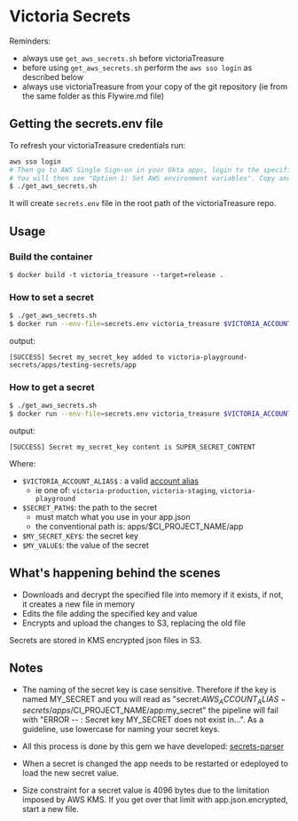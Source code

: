 # Victoria Secrets

Reminders:
- always use `get_aws_secrets.sh` before victoriaTreasure
- before using `get_aws_secrets.sh` perform the `aws sso login` as described below
- always use victoriaTreasure from your copy of the git repository (ie from the same folder as this Flywire.md file)

## Getting the secrets.env file

To refresh your victoriaTreasure credentials run:

```bash
aws sso login
# Then go to AWS Single Sign-on in your Okta apps, login to the specific account and select "Command line or programmatic access"
# You will then see "Option 1: Set AWS environment variables". Copy and paste those values in your terminal, then execute:
$ ./get_aws_secrets.sh
```

It will create `secrets.env` file in the root path of the victoriaTreasure repo.

## Usage

### Build the container

```
$ docker build -t victoria_treasure --target=release .
```

### How to set a secret

```bash
$ ./get_aws_secrets.sh
$ docker run --env-file=secrets.env victoria_treasure $VICTORIA_ACCOUNT_ALIAS$-secrets/$SECRET_PATH$ $MY_SECRET_KEY$ $MY_VALUE$
```

output:

```text
[SUCCESS] Secret my_secret_key added to victoria-playground-secrets/apps/testing-secrets/app
```

### How to get a secret

```bash
$ ./get_aws_secrets.sh
$ docker run --env-file=secrets.env victoria_treasure $VICTORIA_ACCOUNT_ALIAS$-secrets/$SECRET_PATH$ $MY_SECRET_KEY$
```

output:
```text
[SUCCESS] Secret my_secret_key content is SUPER_SECRET_CONTENT
```

Where:

* `$VICTORIA_ACCOUNT_ALIAS$` : a valid [account alias](https://confluence.flywire.tech/x/IbCDIw)
  - ie one of: `victoria-production`, `victoria-staging`, `victoria-playground`
* `$SECRET_PATH$`: the path to the secret
  - must match what you use in your app.json
  - the conventional path is: apps/$CI_PROJECT_NAME/app
* `$MY_SECRET_KEY$`: the secret key
* `$MY_VALUE$`: the value of the secret


## What's happening behind the scenes

* Downloads and decrypt the specified file into memory if it exists, if not, it creates a new file in memory
* Edits the file adding the specified key and value
* Encrypts and upload the changes to S3, replacing the old file

Secrets are stored in KMS encrypted json files in S3.

## Notes

- The naming of the secret key is case sensitive. Therefore if the key is named MY_SECRET and you will read as "secret:$AWS_ACCOUNT_ALIAS-secrets/apps/$CI_PROJECT_NAME/app:my_secret" the pipeline will fail with "ERROR -- : Secret key MY_SECRET does not exist in...". As a guideline, use lowercase for naming your secret keys.

- All this process is done by this gem we have developed: [secrets-parser](https://github.com/peertransfer/secrets_parser)

- When a secret is changed the app needs to be restarted or edeployed to load the new secret value.
- Size constraint for a secret value is 4096 bytes due to the limitation imposed by AWS KMS. If you get over that limit with app.json.encrypted, start a new file.
